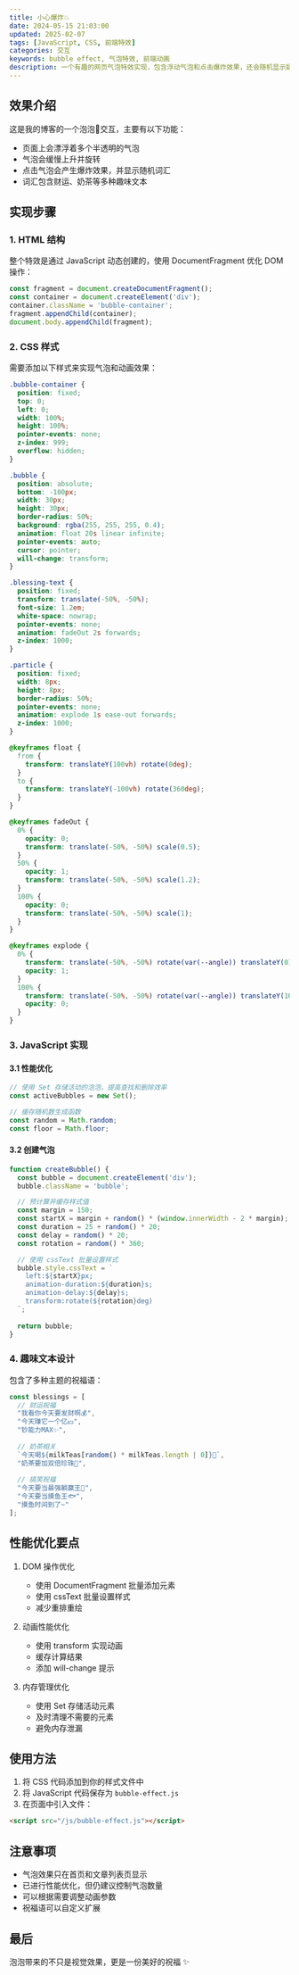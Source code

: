 ```yaml
---
title: 小心爆炸💥
date: 2024-05-15 21:03:00
updated: 2025-02-07
tags: [JavaScript, CSS, 前端特效]
categories: 交互
keywords: bubble effect, 气泡特效, 前端动画
description: 一个有趣的网页气泡特效实现，包含浮动气泡和点击爆炸效果，还会随机显示奶茶相关的祝福语。性能优化版本。
---
```


## 效果介绍

这是我的博客的一个泡泡🫧交互，主要有以下功能：
- 页面上会漂浮着多个半透明的气泡
- 气泡会缓慢上升并旋转
- 点击气泡会产生爆炸效果，并显示随机词汇
- 词汇包含财运、奶茶等多种趣味文本

## 实现步骤

### 1. HTML 结构
整个特效是通过 JavaScript 动态创建的，使用 DocumentFragment 优化 DOM 操作：

```javascript
const fragment = document.createDocumentFragment();
const container = document.createElement('div');
container.className = 'bubble-container';
fragment.appendChild(container);
document.body.appendChild(fragment);
```

### 2. CSS 样式
需要添加以下样式来实现气泡和动画效果：

```css
.bubble-container {
  position: fixed;
  top: 0;
  left: 0;
  width: 100%;
  height: 100%;
  pointer-events: none;
  z-index: 999;
  overflow: hidden;
}

.bubble {
  position: absolute;
  bottom: -100px;
  width: 30px;
  height: 30px;
  border-radius: 50%;
  background: rgba(255, 255, 255, 0.4);
  animation: float 20s linear infinite;
  pointer-events: auto;
  cursor: pointer;
  will-change: transform;
}

.blessing-text {
  position: fixed;
  transform: translate(-50%, -50%);
  font-size: 1.2em;
  white-space: nowrap;
  pointer-events: none;
  animation: fadeOut 2s forwards;
  z-index: 1000;
}

.particle {
  position: fixed;
  width: 8px;
  height: 8px;
  border-radius: 50%;
  pointer-events: none;
  animation: explode 1s ease-out forwards;
  z-index: 1000;
}

@keyframes float {
  from {
    transform: translateY(100vh) rotate(0deg);
  }
  to {
    transform: translateY(-100vh) rotate(360deg);
  }
}

@keyframes fadeOut {
  0% {
    opacity: 0;
    transform: translate(-50%, -50%) scale(0.5);
  }
  50% {
    opacity: 1;
    transform: translate(-50%, -50%) scale(1.2);
  }
  100% {
    opacity: 0;
    transform: translate(-50%, -50%) scale(1);
  }
}

@keyframes explode {
  0% {
    transform: translate(-50%, -50%) rotate(var(--angle)) translateY(0);
    opacity: 1;
  }
  100% {
    transform: translate(-50%, -50%) rotate(var(--angle)) translateY(100px);
    opacity: 0;
  }
}
```

### 3. JavaScript 实现

#### 3.1 性能优化
```javascript
// 使用 Set 存储活动的泡泡，提高查找和删除效率
const activeBubbles = new Set();

// 缓存随机数生成函数
const random = Math.random;
const floor = Math.floor;
```

#### 3.2 创建气泡
```javascript
function createBubble() {
  const bubble = document.createElement('div');
  bubble.className = 'bubble';

  // 预计算并缓存样式值
  const margin = 150;
  const startX = margin + random() * (window.innerWidth - 2 * margin);
  const duration = 25 + random() * 20;
  const delay = random() * 20;
  const rotation = random() * 360;

  // 使用 cssText 批量设置样式
  bubble.style.cssText = `
    left:${startX}px;
    animation-duration:${duration}s;
    animation-delay:${delay}s;
    transform:rotate(${rotation}deg)
  `;
  
  return bubble;
}
```

### 4. 趣味文本设计

包含了多种主题的祝福语：

```javascript
const blessings = [
  // 财运祝福
  "我看你今天要发财啊💰",
  "今天赚它一个亿💴",
  "钞能力MAX✨",
  
  // 奶茶相关
  `今天喝${milkTeas[random() * milkTeas.length | 0]}🧋`,
  "奶茶要加双倍珍珠🧋",
  
  // 搞笑祝福
  "今天要当最强躺赢王👑",
  "今天要当摸鱼王🐟",
  "摸鱼时间到了~"
];
```

## 性能优化要点

1. DOM 操作优化
   - 使用 DocumentFragment 批量添加元素
   - 使用 cssText 批量设置样式
   - 减少重排重绘

2. 动画性能优化
   - 使用 transform 实现动画
   - 缓存计算结果
   - 添加 will-change 提示

3. 内存管理优化
   - 使用 Set 存储活动元素
   - 及时清理不需要的元素
   - 避免内存泄漏

## 使用方法

1. 将 CSS 代码添加到你的样式文件中
2. 将 JavaScript 代码保存为 `bubble-effect.js`
3. 在页面中引入文件：
```html
<script src="/js/bubble-effect.js"></script>
```

## 注意事项

- 气泡效果只在首页和文章列表页显示
- 已进行性能优化，但仍建议控制气泡数量
- 可以根据需要调整动画参数
- 祝福语可以自定义扩展

## 最后
泡泡带来的不只是视觉效果，更是一份美好的祝福 ✨